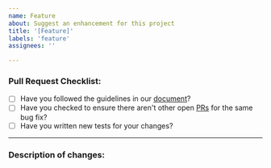 ```yaml
---
name: Feature
about: Suggest an enhancement for this project
title: '[Feature]'
labels: 'feature'
assignees: ''

---
```


### Pull Request Checklist:

* [ ] Have you followed the guidelines in our [document](https://smarthub-io.github.io/SmartHub-Docs/docs/how-to-contribute/)?
* [ ] Have you checked to ensure there aren't other open [PRs](https://github.com/SmartHub-Io/SmartHub/pulls) for the same bug fix?
* [ ] Have you written new tests for your changes?

---

### Description of changes:
